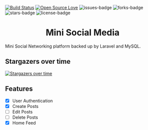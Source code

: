 [![Build Status](https://travis-ci.org/jamesgeorge007/Mini-Social-Media.svg?branch=master)](https://travis-ci.org/jamesgeorge007/Mini-Social-Media)
[![Open Source Love](https://badges.frapsoft.com/os/v1/open-source.png?v=103)](https://github.com/ellerbrock/open-source-badges/) ![issues-badge](https://img.shields.io/github/issues/jamesgeorge007/Mini-Social-Media.svg) ![forks-badge](https://img.shields.io/github/forks/jamesgeorge007/Mini-Social-Media.svg) ![stars-badge](https://img.shields.io/github/stars/jamesgeorge007/Mini-Social-Media.svg) ![license-badge](https://img.shields.io/github/license/jamesgeorge007/Mini-Social-Media.svg) 

<h1 align="center">Mini Social Media</h1>

Mini Social Networking platform backed up by Laravel and MySQL.

## Stargazers over time

[![Stargazers over time](https://starcharts.herokuapp.com/jamesgeorge007/Mini-Social-Media.svg)](https://starcharts.herokuapp.com/jamesgeorge007/Mini-Social-Media)

## Features

- [x] User Authentication
- [x] Create Posts
- [ ] Edit Posts
- [ ] Delete Posts
- [x] Home Feed
